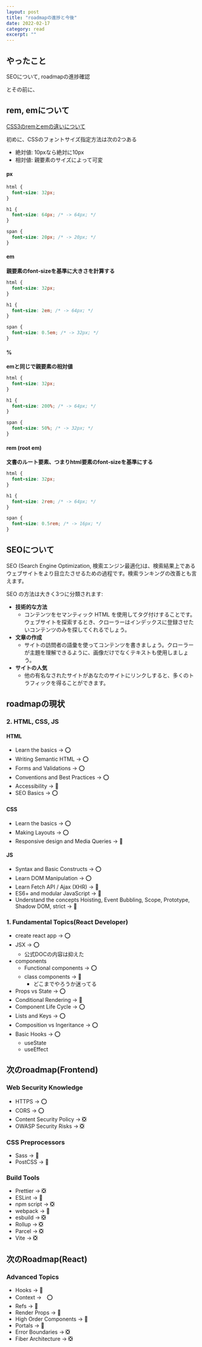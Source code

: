 ```yaml
---
layout: post
title: "roadmapの進捗と今後" 
date: 2022-02-17 
category: read 
excerpt: ""
---
```


## やったこと
SEOについて, roadmapの進捗確認

とその前に、
## rem, emについて
[CSS3のremとemの違いについて](https://qiita.com/masarufuruya/items/bb40d7e39f56e6c25f0d)   

初めに、CSSのフォントサイズ指定方法は次の2つある  
- 絶対値: 10pxなら絶対に10px
- 相対値: 親要素のサイズによって可変

#### px
```css
html {
  font-size: 32px;
}

h1 {
  font-size: 64px; /* -> 64px; */
}

span {
  font-size: 20px; /* -> 20px; */
}
```

#### em
**親要素のfont-sizeを基準に大きさを計算する**  

```css
html {
  font-size: 32px;
}

h1 {
  font-size: 2em; /* -> 64px; */
}

span {
  font-size: 0.5em; /* -> 32px; */
}
```

#### %

**emと同じで親要素の相対値**  

```css
html {
  font-size: 32px;
}

h1 {
  font-size: 200%; /* -> 64px; */
}

span {
  font-size: 50%; /* -> 32px; */
}
```

#### rem (root em)

**文書のルート要素、つまりhtml要素のfont-sizeを基準にする**

```css
html {
  font-size: 32px;
}

h1 {
  font-size: 2rem; /* -> 64px; */
}

span {
  font-size: 0.5rem; /* -> 16px; */
}
```


## SEOについて
SEO (Search Engine Optimization, 検索エンジン最適化)は、検索結果上であるウェブサイトをより目立たさせるための過程です。検索ランキングの改善とも言えます。  

SEO の方法は大きく3つに分類されます:

- **技術的な方法**
  - コンテンツをセマンティック HTML を使用してタグ付けすることです。ウェブサイトを探索するとき、クローラーはインデックスに登録させたいコンテンツのみを探してくれるでしょう。
- **文章の作成**
  - サイトの訪問者の語彙を使ってコンテンツを書きましょう。クローラーが主題を理解できるように、画像だけでなくテキストも使用しましょう。
- **サイトの人気**
  - 他の有名なされたサイトがあなたのサイトにリンクしすると、多くのトラフィックを得ることができます。

## roadmapの現状
### 2. HTML, CSS, JS
#### HTML
- Learn the basics -> ⭕️
- Writing Semantic HTML -> ⭕️
- Forms and Validations -> ⭕️
- Conventions and Best Practices -> ⭕️
- Accessibility -> 🔺
- SEO Basics -> ⭕️

#### CSS
- Learn the basics -> ⭕️
- Making Layouts -> ⭕️
- Responsive design and Media Queries -> 🔺

#### JS
- Syntax and Basic Constructs -> ⭕️
- Learn DOM Manipulation -> ⭕️
- Learn Fetch API / Ajax (XHR) -> 🔺
- ES6+ and modular JavaScript -> 🔺
- Understand the concepts Hoisting, Event Bubbling, Scope, Prototype, Shadow DOM, strict -> 🔺




### 1. Fundamental Topics(React Developer)

- create react app -> ⭕️
- JSX -> ⭕️
  - 公式DOCの内容は抑えた
- components
  - Functional components -> ⭕️
  - class components -> 🔺
    - どこまでやろうか迷ってる
- Props vs State -> ⭕️
- Conditional Rendering -> 🔺
- Component Life Cycle -> ⭕️
- Lists and Keys -> ⭕️
- Composition vs Ingeritance -> ⭕️
- Basic Hooks -> ⭕️
  - useState
  - useEffect


## 次のroadmap(Frontend)
### Web Security Knowledge
- HTTPS -> ⭕️
- CORS -> ⭕️
- Content Security Policy -> ❎
- OWASP Security Risks -> ❎

### CSS Preprocessors
- Sass -> 🔺
- PostCSS -> 🔺

### Build Tools 
- Prettier -> ❎
- ESLint -> 🔺
- npm script -> ❎
- webpack -> 🔺
- esbuild -> ❎
- Rollup -> ❎
- Parcel -> ❎
- Vite -> ❎


## 次のRoadmap(React)
### Advanced Topics
- Hooks -> 🔺
- Context ->　⭕️
- Refs -> 🔺
- Render Props -> 🔺
- High Order Components -> 🔺
- Portals -> 🔺
- Error Boundaries -> ❎
- Fiber Architecture -> ❎


